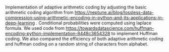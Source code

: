 Implementation of adaptive arithmetic coding by adjusting the basic arithmetic coding algorithm from https://neptune.ai/blog/lossless-data-compression-using-arithmetic-encoding-in-python-and-its-applications-in-deep-learning . Conditional probabilities were computed using laplace formula. We used code from https://towardsdatascience.com/huffman-encoding-python-implementation-8448c3654328 to implement Huffman coding. We also compared the efficiency of both adaptive arithmetic coding and huffman coding on a random string of characters from alphabet.

